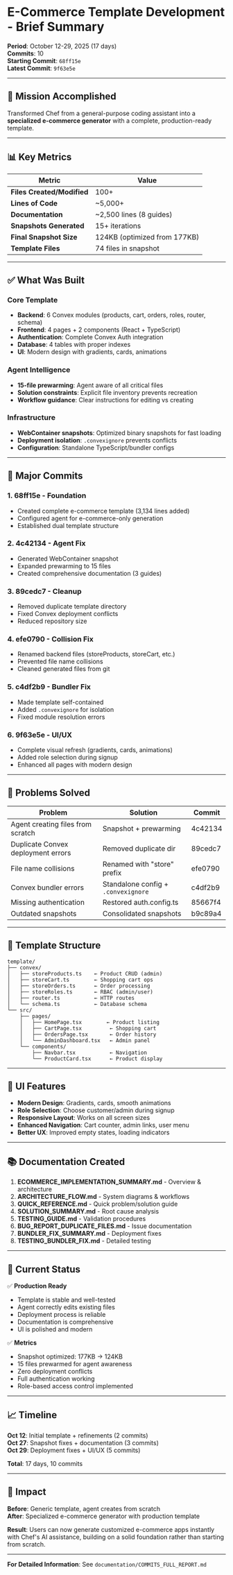# E-Commerce Template Development - Brief Summary

**Period**: October 12-29, 2025 (17 days)  
**Commits**: 10  
**Starting Commit**: `68ff15e`  
**Latest Commit**: `9f63e5e`

---

## 🎯 Mission Accomplished

Transformed Chef from a general-purpose coding assistant into a **specialized e-commerce generator** with a complete, production-ready template.

---

## 📊 Key Metrics

| Metric | Value |
|--------|-------|
| **Files Created/Modified** | 100+ |
| **Lines of Code** | ~5,000+ |
| **Documentation** | ~2,500 lines (8 guides) |
| **Snapshots Generated** | 15+ iterations |
| **Final Snapshot Size** | 124KB (optimized from 177KB) |
| **Template Files** | 74 files in snapshot |

---

## ✅ What Was Built

### Core Template
- **Backend**: 6 Convex modules (products, cart, orders, roles, router, schema)
- **Frontend**: 4 pages + 2 components (React + TypeScript)
- **Authentication**: Complete Convex Auth integration
- **Database**: 4 tables with proper indexes
- **UI**: Modern design with gradients, cards, animations

### Agent Intelligence
- **15-file prewarming**: Agent aware of all critical files
- **Solution constraints**: Explicit file inventory prevents recreation
- **Workflow guidance**: Clear instructions for editing vs creating

### Infrastructure
- **WebContainer snapshots**: Optimized binary snapshots for fast loading
- **Deployment isolation**: `.convexignore` prevents conflicts
- **Configuration**: Standalone TypeScript/bundler configs

---

## 🔄 Major Commits

### 1. **68ff15e** - Foundation
- Created complete e-commerce template (3,134 lines added)
- Configured agent for e-commerce-only generation
- Established dual template structure

### 2. **4c42134** - Agent Fix
- Generated WebContainer snapshot
- Expanded prewarming to 15 files
- Created comprehensive documentation (3 guides)

### 3. **89cedc7** - Cleanup
- Removed duplicate template directory
- Fixed Convex deployment conflicts
- Reduced repository size

### 4. **efe0790** - Collision Fix
- Renamed backend files (storeProducts, storeCart, etc.)
- Prevented file name collisions
- Cleaned generated files from git

### 5. **c4df2b9** - Bundler Fix
- Made template self-contained
- Added `.convexignore` for isolation
- Fixed module resolution errors

### 6. **9f63e5e** - UI/UX
- Complete visual refresh (gradients, cards, animations)
- Added role selection during signup
- Enhanced all pages with modern design

---

## 🐛 Problems Solved

| Problem | Solution | Commit |
|---------|----------|--------|
| Agent creating files from scratch | Snapshot + prewarming | 4c42134 |
| Duplicate Convex deployment errors | Removed duplicate dir | 89cedc7 |
| File name collisions | Renamed with "store" prefix | efe0790 |
| Convex bundler errors | Standalone config + `.convexignore` | c4df2b9 |
| Missing authentication | Restored auth.config.ts | 85667f4 |
| Outdated snapshots | Consolidated snapshots | b9c89a4 |

---

## 📁 Template Structure

```
template/
├── convex/
│   ├── storeProducts.ts    ← Product CRUD (admin)
│   ├── storeCart.ts        ← Shopping cart ops
│   ├── storeOrders.ts      ← Order processing
│   ├── storeRoles.ts       ← RBAC (admin/user)
│   ├── router.ts           ← HTTP routes
│   └── schema.ts           ← Database schema
└── src/
    ├── pages/
    │   ├── HomePage.tsx        ← Product listing
    │   ├── CartPage.tsx         ← Shopping cart
    │   ├── OrdersPage.tsx       ← Order history
    │   └── AdminDashboard.tsx   ← Admin panel
    └── components/
        ├── Navbar.tsx           ← Navigation
        └── ProductCard.tsx      ← Product display
```

---

## 🎨 UI Features

- **Modern Design**: Gradients, cards, smooth animations
- **Role Selection**: Choose customer/admin during signup
- **Responsive Layout**: Works on all screen sizes
- **Enhanced Navigation**: Cart counter, admin links, user menu
- **Better UX**: Improved empty states, loading indicators

---

## 📚 Documentation Created

1. **ECOMMERCE_IMPLEMENTATION_SUMMARY.md** - Overview & architecture
2. **ARCHITECTURE_FLOW.md** - System diagrams & workflows
3. **QUICK_REFERENCE.md** - Quick problem/solution guide
4. **SOLUTION_SUMMARY.md** - Root cause analysis
5. **TESTING_GUIDE.md** - Validation procedures
6. **BUG_REPORT_DUPLICATE_FILES.md** - Issue documentation
7. **BUNDLER_FIX_SUMMARY.md** - Deployment fixes
8. **TESTING_BUNDLER_FIX.md** - Detailed testing

---

## 🚀 Current Status

✅ **Production Ready**
- Template is stable and well-tested
- Agent correctly edits existing files
- Deployment process is reliable
- Documentation is comprehensive
- UI is polished and modern

✅ **Metrics**
- Snapshot optimized: 177KB → 124KB
- 15 files prewarmed for agent awareness
- Zero deployment conflicts
- Full authentication working
- Role-based access control implemented

---

## 📈 Timeline

**Oct 12**: Initial template + refinements (2 commits)  
**Oct 27**: Snapshot fixes + documentation (3 commits)  
**Oct 29**: Deployment fixes + UI/UX (5 commits)

**Total**: 17 days, 10 commits

---

## 🎯 Impact

**Before**: Generic template, agent creates from scratch  
**After**: Specialized e-commerce generator with production template

**Result**: Users can now generate customized e-commerce apps instantly with Chef's AI assistance, building on a solid foundation rather than starting from scratch.

---

**For Detailed Information**: See `documentation/COMMITS_FULL_REPORT.md`

